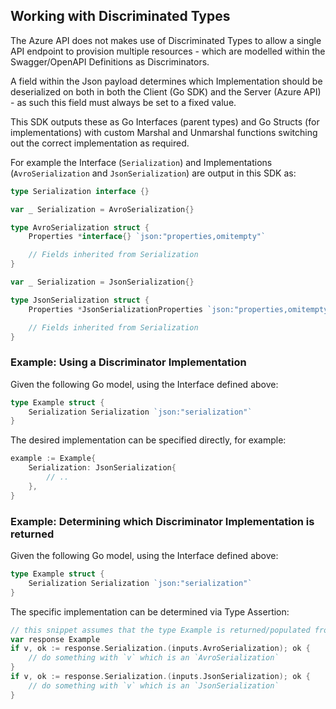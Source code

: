 ## Working with Discriminated Types

The Azure API does not makes use of Discriminated Types to allow a single API endpoint to provision multiple resources - which are modelled within the Swagger/OpenAPI Definitions as Discriminators.

A field within the Json payload determines which Implementation should be deserialized on both in both the Client (Go SDK) and the Server (Azure API) - as such this field must always be set to a fixed value.

This SDK outputs these as Go Interfaces (parent types) and Go Structs (for implementations) with custom Marshal and Unmarshal functions switching out the correct implementation as required.

For example the Interface (`Serialization`) and Implementations (`AvroSerialization` and `JsonSerialization`) are output in this SDK as:

```go
type Serialization interface {}
```

```go
var _ Serialization = AvroSerialization{}

type AvroSerialization struct {
	Properties *interface{} `json:"properties,omitempty"`

	// Fields inherited from Serialization
}
```

```go
var _ Serialization = JsonSerialization{}

type JsonSerialization struct {
	Properties *JsonSerializationProperties `json:"properties,omitempty"`

	// Fields inherited from Serialization
}
```

### Example: Using a Discriminator Implementation

Given the following Go model, using the Interface defined above:

```go
type Example struct {
	Serialization Serialization `json:"serialization"`
}
```

The desired implementation can be specified directly, for example:

```go
example := Example{
	Serialization: JsonSerialization{
		// ..
	},
}
```

### Example: Determining which Discriminator Implementation is returned

Given the following Go model, using the Interface defined above:

```go
type Example struct {
	Serialization Serialization `json:"serialization"`
}
```

The specific implementation can be determined via Type Assertion:

```go
// this snippet assumes that the type Example is returned/populated from the SDK
var response Example
if v, ok := response.Serialization.(inputs.AvroSerialization); ok {
	// do something with `v` which is an `AvroSerialization`
}
if v, ok := response.Serialization.(inputs.JsonSerialization); ok {
	// do something with `v` which is an `JsonSerialization`
}
```